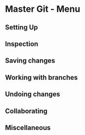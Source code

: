 # Master Git - Menu

## Setting Up

## Inspection

## Saving changes

## Working with branches

## Undoing changes

## Collaborating

## Miscellaneous